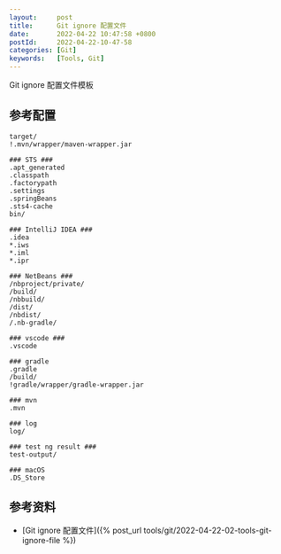 ```yaml
---
layout:     post
title:      Git ignore 配置文件
date:       2022-04-22 10:47:58 +0800
postId:     2022-04-22-10-47-58
categories: [Git]
keywords:   [Tools, Git]
---
```


Git ignore 配置文件模板

## 参考配置
```
target/
!.mvn/wrapper/maven-wrapper.jar

### STS ###
.apt_generated
.classpath
.factorypath
.settings
.springBeans
.sts4-cache
bin/

### IntelliJ IDEA ###
.idea
*.iws
*.iml
*.ipr

### NetBeans ###
/nbproject/private/
/build/
/nbbuild/
/dist/
/nbdist/
/.nb-gradle/

### vscode ###
.vscode

### gradle
.gradle
/build/
!gradle/wrapper/gradle-wrapper.jar

### mvn
.mvn

### log
log/

### test ng result ###
test-output/

### macOS
.DS_Store
```

## 参考资料
* [Git ignore 配置文件]({% post_url tools/git/2022-04-22-02-tools-git-ignore-file %})
